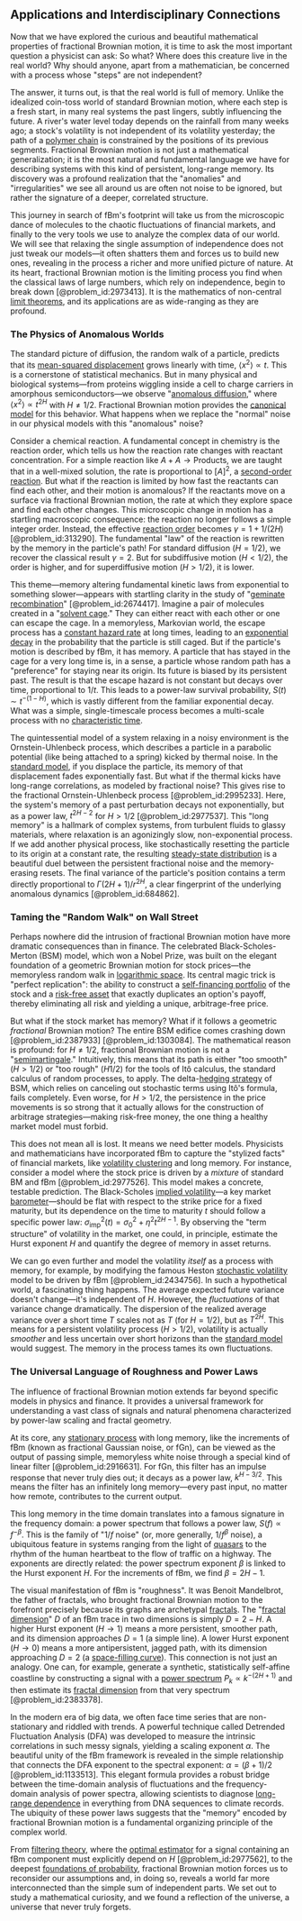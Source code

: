 ## Applications and Interdisciplinary Connections

Now that we have explored the curious and beautiful mathematical properties of fractional Brownian motion, it is time to ask the most important question a physicist can ask: So what? Where does this creature live in the real world? Why should anyone, apart from a mathematician, be concerned with a process whose "steps" are not independent?

The answer, it turns out, is that the real world is full of memory. Unlike the idealized coin-toss world of standard Brownian motion, where each step is a fresh start, in many real systems the past lingers, subtly influencing the future. A river's water level today depends on the rainfall from many weeks ago; a stock's volatility is not independent of its volatility yesterday; the path of a [polymer chain](@article_id:200881) is constrained by the positions of its previous segments. Fractional Brownian motion is not just a mathematical generalization; it is the most natural and fundamental language we have for describing systems with this kind of persistent, long-range memory. Its discovery was a profound realization that the "anomalies" and "irregularities" we see all around us are often not noise to be ignored, but rather the signature of a deeper, correlated structure.

This journey in search of fBm's footprint will take us from the microscopic dance of molecules to the chaotic fluctuations of financial markets, and finally to the very tools we use to analyze the complex data of our world. We will see that relaxing the single assumption of independence does not just tweak our models—it often shatters them and forces us to build new ones, revealing in the process a richer and more unified picture of nature. At its heart, fractional Brownian motion is the limiting process you find when the classical laws of large numbers, which rely on independence, begin to break down [@problem_id:2973413]. It is the mathematics of non-central [limit theorems](@article_id:188085), and its applications are as wide-ranging as they are profound.

### The Physics of Anomalous Worlds

The standard picture of diffusion, the random walk of a particle, predicts that its [mean-squared displacement](@article_id:159171) grows linearly with time, $\langle x^2 \rangle \propto t$. This is a cornerstone of statistical mechanics. But in many physical and biological systems—from proteins wiggling inside a cell to charge carriers in amorphous semiconductors—we observe "[anomalous diffusion](@article_id:141098)," where $\langle x^2 \rangle \propto t^{2H}$ with $H \neq 1/2$. Fractional Brownian motion provides the [canonical model](@article_id:148127) for this behavior. What happens when we replace the "normal" noise in our physical models with this "anomalous" noise?

Consider a chemical reaction. A fundamental concept in chemistry is the reaction order, which tells us how the reaction rate changes with reactant concentration. For a simple reaction like $A + A \rightarrow \text{Products}$, we are taught that in a well-mixed solution, the rate is proportional to $[A]^2$, a [second-order reaction](@article_id:139105). But what if the reaction is limited by how fast the reactants can find each other, and their motion is anomalous? If the reactants move on a surface via fractional Brownian motion, the rate at which they explore space and find each other changes. This microscopic change in motion has a startling macroscopic consequence: the reaction no longer follows a simple integer order. Instead, the effective [reaction order](@article_id:142487) becomes $\gamma = 1 + 1/(2H)$ [@problem_id:313290]. The fundamental "law" of the reaction is rewritten by the memory in the particle's path! For standard diffusion ($H=1/2$), we recover the classical result $\gamma=2$. But for subdiffusive motion ($H \lt 1/2$), the order is higher, and for superdiffusive motion ($H \gt 1/2$), it is lower.

This theme—memory altering fundamental kinetic laws from exponential to something slower—appears with startling clarity in the study of "[geminate recombination](@article_id:168333)" [@problem_id:2674417]. Imagine a pair of molecules created in a "[solvent cage](@article_id:173414)." They can either react with each other or one can escape the cage. In a memoryless, Markovian world, the escape process has a [constant hazard rate](@article_id:270664) at long times, leading to an [exponential decay](@article_id:136268) in the probability that the particle is still caged. But if the particle's motion is described by fBm, it has memory. A particle that has stayed in the cage for a very long time is, in a sense, a particle whose random path has a "preference" for staying near its origin. Its future is biased by its persistent past. The result is that the escape hazard is not constant but decays over time, proportional to $1/t$. This leads to a power-law survival probability, $S(t) \sim t^{-(1-H)}$, which is vastly different from the familiar exponential decay. What was a simple, single-timescale process becomes a multi-scale process with no [characteristic time](@article_id:172978).

The quintessential model of a system relaxing in a noisy environment is the Ornstein-Uhlenbeck process, which describes a particle in a parabolic potential (like being attached to a spring) kicked by thermal noise. In the [standard model](@article_id:136930), if you displace the particle, its memory of that displacement fades exponentially fast. But what if the thermal kicks have long-range correlations, as modeled by fractional noise? This gives rise to the fractional Ornstein-Uhlenbeck process [@problem_id:2995233]. Here, the system's memory of a past perturbation decays not exponentially, but as a power law, $t^{2H-2}$ for $H > 1/2$ [@problem_id:2977537]. This "long memory" is a hallmark of complex systems, from turbulent fluids to glassy materials, where relaxation is an agonizingly slow, non-exponential process. If we add another physical process, like stochastically resetting the particle to its origin at a constant rate, the resulting [steady-state distribution](@article_id:152383) is a beautiful duel between the persistent fractional noise and the memory-erasing resets. The final variance of the particle's position contains a term directly proportional to $\Gamma(2H+1)/r^{2H}$, a clear fingerprint of the underlying anomalous dynamics [@problem_id:684862].

### Taming the "Random Walk" on Wall Street

Perhaps nowhere did the intrusion of fractional Brownian motion have more dramatic consequences than in finance. The celebrated Black-Scholes-Merton (BSM) model, which won a Nobel Prize, was built on the elegant foundation of a geometric Brownian motion for stock prices—the memoryless random walk in [logarithmic space](@article_id:269764). Its central magic trick is "perfect replication": the ability to construct a [self-financing portfolio](@article_id:635032) of the stock and a [risk-free asset](@article_id:145502) that exactly duplicates an option's payoff, thereby eliminating all risk and yielding a unique, arbitrage-free price.

But what if the stock market has memory? What if it follows a geometric *fractional* Brownian motion? The entire BSM edifice comes crashing down [@problem_id:2387933] [@problem_id:1303084]. The mathematical reason is profound: for $H \neq 1/2$, fractional Brownian motion is not a "[semimartingale](@article_id:187944)." Intuitively, this means that its path is either "too smooth" ($H > 1/2$) or "too rough" ($H  1/2$) for the tools of Itô calculus, the standard calculus of random processes, to apply. The delta-[hedging strategy](@article_id:191774) of BSM, which relies on canceling out stochastic terms using Itô's formula, fails completely. Even worse, for $H > 1/2$, the persistence in the price movements is so strong that it actually allows for the construction of arbitrage strategies—making risk-free money, the one thing a healthy market model must forbid.

This does not mean all is lost. It means we need better models. Physicists and mathematicians have incorporated fBm to capture the "stylized facts" of financial markets, like [volatility clustering](@article_id:145181) and long memory. For instance, consider a model where the stock price is driven by a *mixture* of standard BM and fBm [@problem_id:2977526]. This model makes a concrete, testable prediction. The Black-Scholes [implied volatility](@article_id:141648)—a key market [barometer](@article_id:147298)—should be flat with respect to the strike price for a fixed maturity, but its dependence on the time to maturity $t$ should follow a specific power law: $\sigma^2_{\text{imp}}(t) = \sigma_0^2 + \eta^2 t^{2H-1}$. By observing the "term structure" of volatility in the market, one could, in principle, estimate the Hurst exponent $H$ and quantify the degree of memory in asset returns.

We can go even further and model the volatility *itself* as a process with memory, for example, by modifying the famous Heston [stochastic volatility](@article_id:140302) model to be driven by fBm [@problem_id:2434756]. In such a hypothetical world, a fascinating thing happens. The average expected future variance doesn't change—it's independent of $H$. However, the *fluctuations* of that variance change dramatically. The dispersion of the realized average variance over a short time $T$ scales not as $T$ (for $H=1/2$), but as $T^{2H}$. This means for a persistent volatility process ($H>1/2$), volatility is actually *smoother* and less uncertain over short horizons than the [standard model](@article_id:136930) would suggest. The memory in the process tames its own fluctuations.

### The Universal Language of Roughness and Power Laws

The influence of fractional Brownian motion extends far beyond specific models in physics and finance. It provides a universal framework for understanding a vast class of signals and natural phenomena characterized by power-law scaling and fractal geometry.

At its core, any [stationary process](@article_id:147098) with long memory, like the increments of fBm (known as fractional Gaussian noise, or fGn), can be viewed as the output of passing simple, memoryless white noise through a special kind of linear filter [@problem_id:2916631]. For fGn, this filter has an impulse response that never truly dies out; it decays as a power law, $k^{H-3/2}$. This means the filter has an infinitely long memory—every past input, no matter how remote, contributes to the current output.

This long memory in the time domain translates into a famous signature in the frequency domain: a power spectrum that follows a power law, $S(f) \propto f^{-\beta}$. This is the family of "$1/f$ noise" (or, more generally, $1/f^\beta$ noise), a ubiquitous feature in systems ranging from the light of [quasars](@article_id:158727) to the rhythm of the human heartbeat to the flow of traffic on a highway. The exponents are directly related: the power spectrum exponent $\beta$ is linked to the Hurst exponent $H$. For the increments of fBm, we find $\beta = 2H-1$.

The visual manifestation of fBm is "roughness". It was Benoit Mandelbrot, the father of fractals, who brought fractional Brownian motion to the forefront precisely because its graphs are archetypal [fractals](@article_id:140047). The "[fractal dimension](@article_id:140163)" $D$ of an fBm trace in two dimensions is simply $D = 2-H$. A higher Hurst exponent ($H \to 1$) means a more persistent, smoother path, and its dimension approaches $D=1$ (a simple line). A lower Hurst exponent ($H \to 0$) means a more antipersistent, jagged path, with its dimension approaching $D=2$ (a [space-filling curve](@article_id:148713)). This connection is not just an analogy. One can, for example, generate a synthetic, statistically self-affine coastline by constructing a signal with a [power spectrum](@article_id:159502) $P_k \propto k^{-(2H+1)}$ and then estimate its [fractal dimension](@article_id:140163) from that very spectrum [@problem_id:2383378].

In the modern era of big data, we often face time series that are non-stationary and riddled with trends. A powerful technique called Detrended Fluctuation Analysis (DFA) was developed to measure the intrinsic correlations in such messy signals, yielding a scaling exponent $\alpha$. The beautiful unity of the fBm framework is revealed in the simple relationship that connects the DFA exponent to the spectral exponent: $\alpha = (\beta+1)/2$ [@problem_id:1133513]. This elegant formula provides a robust bridge between the time-domain analysis of fluctuations and the frequency-domain analysis of power spectra, allowing scientists to diagnose [long-range dependence](@article_id:263470) in everything from DNA sequences to climate records. The ubiquity of these power laws suggests that the "memory" encoded by fractional Brownian motion is a fundamental organizing principle of the complex world.

From [filtering theory](@article_id:186472), where the [optimal estimator](@article_id:175934) for a signal containing an fBm component must explicitly depend on $H$ [@problem_id:2977562], to the deepest [foundations of probability](@article_id:186810), fractional Brownian motion forces us to reconsider our assumptions and, in doing so, reveals a world far more interconnected than the simple sum of independent parts. We set out to study a mathematical curiosity, and we found a reflection of the universe, a universe that never truly forgets.